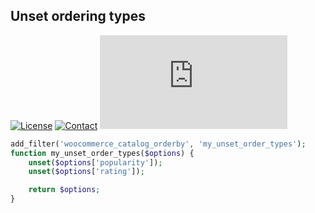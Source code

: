 ## Unset ordering types
[![License](https://img.shields.io/github/license/dedewiweka/snippets?color=brightgreen)](https://github.com/dedewiweka/snippets/blob/main/LICENSE) [![Contact](https://img.shields.io/badge/contact-Dede%20Wiweka-orange)](https://dede.wiweka.com/development) ![File size](https://img.shields.io/github/size/dedewiweka/snippets/Woocommerce/unset-ordering-types.md) 
```php
add_filter('woocommerce_catalog_orderby', 'my_unset_order_types');
function my_unset_order_types($options) {
	unset($options['popularity']);
	unset($options['rating']);

	return $options;
}
```